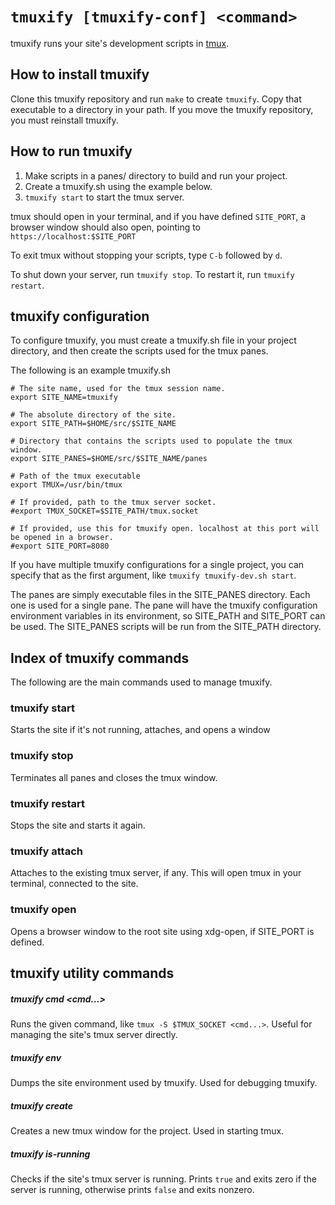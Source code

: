 # `tmuxify [tmuxify-conf] <command>`

tmuxify runs your site's development scripts in [tmux](https://github.com/tmux/tmux/wiki).

## How to install tmuxify

Clone this tmuxify repository and run `make` to create `tmuxify`. Copy that
executable to a directory in your path. If you move the tmuxify repository, you
must reinstall tmuxify.

## How to run tmuxify

1. Make scripts in a panes/ directory to build and run your project.
2. Create a tmuxify.sh using the example below.
3. `tmuxify start` to start the tmux server.

tmux should open in your terminal, and if you have defined `SITE_PORT`,
a browser window should also open, pointing to `https://localhost:$SITE_PORT`

To exit tmux without stopping your scripts, type `C-b` followed by `d`.

To shut down your server, run `tmuxify stop`. To restart it, run `tmuxify
restart`.

## tmuxify configuration

To configure tmuxify, you must create a tmuxify.sh file in your project directory,
and then create the scripts used for the tmux panes.

The following is an example tmuxify.sh

    # The site name, used for the tmux session name.
    export SITE_NAME=tmuxify

    # The absolute directory of the site.
    export SITE_PATH=$HOME/src/$SITE_NAME

    # Directory that contains the scripts used to populate the tmux window.
    export SITE_PANES=$HOME/src/$SITE_NAME/panes

    # Path of the tmux executable
    export TMUX=/usr/bin/tmux

    # If provided, path to the tmux server socket.
    #export TMUX_SOCKET=$SITE_PATH/tmux.socket

    # If provided, use this for tmuxify open. localhost at this port will be opened in a browser.
    #export SITE_PORT=8080

If you have multiple tmuxify configurations for a single project, you can specify
that as the first argument, like `tmuxify tmuxify-dev.sh start`.

The panes are simply executable files in the SITE_PANES directory. Each one is used
for a single pane. The pane will have the tmuxify configuration environment variables
in its environment, so SITE_PATH and SITE_PORT can be used. The SITE_PANES scripts
will be run from the SITE_PATH directory.

## Index of tmuxify commands

The following are the main commands used to manage tmuxify.

### tmuxify start
Starts the site if it's not running, attaches, and opens a window

### tmuxify stop
Terminates all panes and closes the tmux window.

### tmuxify restart
Stops the site and starts it again.

### tmuxify attach
Attaches to the existing tmux server, if any. This will open tmux in your
terminal, connected to the site.

### tmuxify open
Opens a browser window to the root site using xdg-open, if SITE_PORT is defined.

## tmuxify utility commands

##### tmuxify cmd <cmd...>
Runs the given command, like `tmux -S $TMUX_SOCKET <cmd...>`. Useful for managing
the site's tmux server directly.

##### tmuxify env
Dumps the site environment used by tmuxify. Used for debugging tmuxify.

##### tmuxify create
Creates a new tmux window for the project. Used in starting tmux.

##### tmuxify is-running
Checks if the site's tmux server is running. Prints `true` and exits zero if
the server is running, otherwise prints `false` and exits nonzero.
